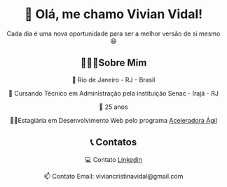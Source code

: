 <h1 align="center">👋 Olá, me chamo Vivian Vidal! </h1>
<p align="center">Cada dia é uma nova oportunidade para ser a melhor versão de si mesmo 😄</p>



<h2 align="center"> 👩🏻‍💻Sobre Mim </h2>

<p align="center">📍 Rio de Janeiro - RJ - Brasil </p>
<p align="center">📙 Cursando Técnico em Administração pela instituição Senac - Irajá - RJ</p>
<p align="center">👩 25 anos </p>
<p align="center">👩‍💻Estagiária em Desenvolvimento Web pelo programa <a href=https://www.linkedin.com/school/aceleradora-%C3%A1gil/>Aceleradora Ágil</a></p>

 

<h2 align="center"> 📞 Contatos</h2>
<p align="center">💻 Contato <a href=edin.com/in/vivian-vidal-757203248/> Linkedin</a></p>
<p align="center"> 📫 Contato Email: viviancristinavidal@gmail.com</p>

<!---
VivianVidal/VivianVidal is a ✨ special ✨ repository because its `README.md` (this file) appears on your GitHub profile.
You can click the Preview link to take a look at your changes.
--->
